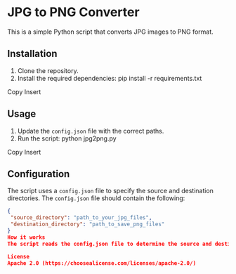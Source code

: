 # JPG to PNG Converter

This is a simple Python script that converts JPG images to PNG format.

## Installation

1. Clone the repository.
2. Install the required dependencies:
pip install -r requirements.txt

Copy
Insert

## Usage

1. Update the `config.json` file with the correct paths.
2. Run the script:
python jpg2png.py

Copy
Insert

## Configuration

The script uses a `config.json` file to specify the source and destination directories. The `config.json` file should contain the following:

```json
{
 "source_directory": "path_to_your_jpg_files",
 "destination_directory": "path_to_save_png_files"
}
How it works
The script reads the config.json file to determine the source and destination directories. It then iterates over all the files in the source directory, checking if they have a .jpg or .jpeg extension. For each file that meets this criteria, the script opens the image using the PIL library, saves it as a PNG file in the destination directory, and prints a message indicating the conversion was successful.

License
Apache 2.0 (https://choosealicense.com/licenses/apache-2.0/)
